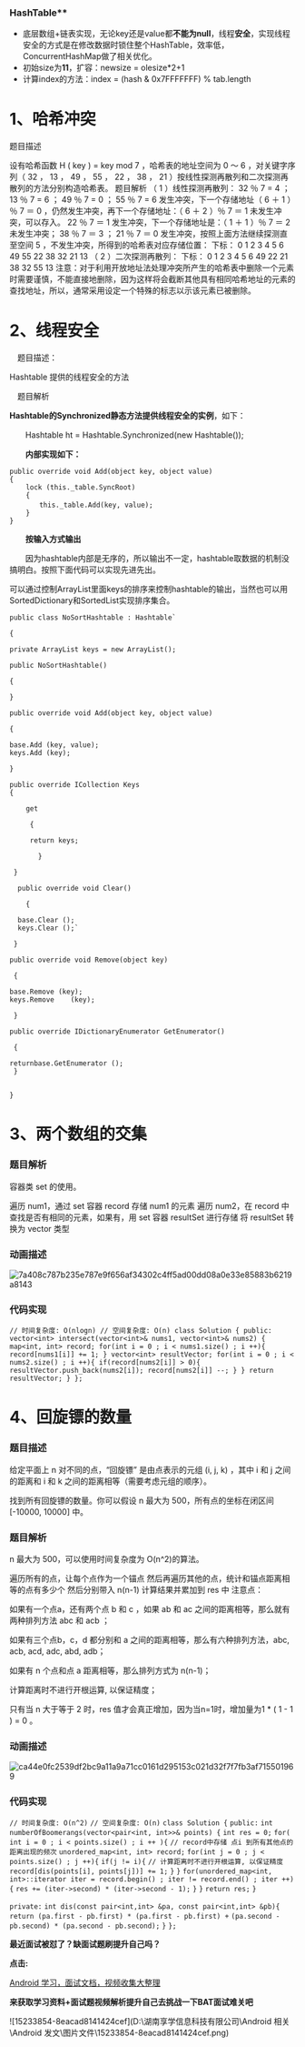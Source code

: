 ### HashTable**

- 底层数组+链表实现，无论key还是value都**不能为null**，线程**安全**，实现线程安全的方式是在修改数据时锁住整个HashTable，效率低，ConcurrentHashMap做了相关优化。
- 初始size为**11**，扩容：newsize = olesize*2+1
- 计算index的方法：index = (hash & 0x7FFFFFFF) % tab.length

# 1、哈希冲突

题目描述

设有哈希函数 H ( key ) = key mod 7 ，哈希表的地址空间为 0 ～ 6 ，对关键字序列（ 32 ， 13 ， 49 ， 55 ， 22 ， 38 ， 21 ）按线性探测再散列和二次探测再散列的方法分别构造哈希表。 
题目解析
（ 1 ）线性探测再散列： 
32 ％ 7 = 4 ； 13 ％ 7 = 6 ； 49 ％ 7 = 0 ； 
55 ％ 7 = 6 发生冲突，下一个存储地址（ 6 ＋ 1 ）％ 7 ＝ 0 ，仍然发生冲突，再下一个存储地址：（ 6 ＋ 2 ）％ 7 ＝ 1 未发生冲突，可以存入。 
22 ％ 7 ＝ 1 发生冲突，下一个存储地址是：（ 1 ＋ 1 ）％ 7 ＝ 2 未发生冲突； 
38 ％ 7 ＝ 3 ； 
21 ％ 7 ＝ 0 发生冲突，按照上面方法继续探测直至空间 5 ，不发生冲突，所得到的哈希表对应存储位置： 
下标： 0 1 2 3 4 5 6 
49 55 22 38 32 21 13 
（ 2 ）二次探测再散列： 
下标： 0 1 2 3 4 5 6 
49 22 21 38 32 55 13 
 注意：对于利用开放地址法处理冲突所产生的哈希表中删除一个元素时需要谨慎，不能直接地删除，因为这样将会截断其他具有相同哈希地址的元素的查找地址，所以，通常采用设定一个特殊的标志以示该元素已被删除。  

# 2、线程安全

　题目描述：

 Hashtable 提供的线程安全的方法

　题目解析

**Hashtable的Synchronized静态方法提供线程安全的实例**，如下：

　　Hashtable ht = Hashtable.Synchronized(new Hashtable());

　　**内部实现如下：**

```
public override void Add(object key, object value)
{
    lock (this._table.SyncRoot)
    {
    　　this._table.Add(key, value);
    }
}
```

　　**按输入方式输出**

　　因为hashtable内部是无序的，所以输出不一定，hashtable取数据的机制没搞明白。按照下面代码可以实现先进先出。

可以通过控制ArrayList里面keys的排序来控制hashtable的输出，当然也可以用SortedDictionary和SortedList实现排序集合。

```
public class NoSortHashtable : Hashtable`

{

private ArrayList keys = new ArrayList();

public NoSortHashtable()

{

}

public override void Add(object key, object value)

{

base.Add (key, value);            
keys.Add (key);

}

public override ICollection Keys         
{

    get

     {  

     return keys;  

       }

 }

  public override void Clear()

    {

  base.Clear ();            
  keys.Clear ();`

 }

public override void Remove(object key)

 {

base.Remove (key);            
keys.Remove    (key);

 }

public override IDictionaryEnumerator GetEnumerator()

 {

returnbase.GetEnumerator ();
 }


}
```



# 3、两个数组的交集

### 题目解析

容器类 set 的使用。

遍历 num1，通过 set 容器 record 存储 num1 的元素
遍历 num2，在 record 中查找是否有相同的元素，如果有，用 set 容器 resultSet 进行存储
将 resultSet 转换为 vector 类型

### 动画描述

![7a408c787b235e787e9f656af34302c4ff5ad00dd08a0e33e85883b6219a8143](D:\360MoveData\Users\Administrator\Desktop\7a408c787b235e787e9f656af34302c4ff5ad00dd08a0e33e85883b6219a8143.gif)



### 代码实现

`// 时间复杂度: O(nlogn)
// 空间复杂度: O(n)
class Solution {
public:
    vector<int> intersect(vector<int>& nums1, vector<int>& nums2) {
        map<int, int> record;
        for(int i = 0 ; i < nums1.size() ; i ++){
             record[nums1[i]] += 1;
        }
        vector<int> resultVector;
        for(int i = 0 ; i < nums2.size() ; i ++){
            if(record[nums2[i]] > 0){
                resultVector.push_back(nums2[i]);
                record[nums2[i]] --;
            }
        }
        return resultVector;
    }
};`

# 4、回旋镖的数量

### 题目描述

给定平面上 n 对不同的点，“回旋镖” 是由点表示的元组 (i, j, k) ，其中 i 和 j 之间的距离和 i 和 k 之间的距离相等（需要考虑元组的顺序）。

找到所有回旋镖的数量。你可以假设 n 最大为 500，所有点的坐标在闭区间 [-10000, 10000] 中。

### 题目解析

n 最大为 500，可以使用时间复杂度为 O(n^2)的算法。

遍历所有的点，让每个点作为一个锚点
然后再遍历其他的点，统计和锚点距离相等的点有多少个
然后分别带入 n(n-1) 计算结果并累加到 res 中
注意点：

如果有一个点a，还有两个点 b 和 c ，如果 ab 和 ac 之间的距离相等，那么就有两种排列方法 abc 和 acb ；

如果有三个点b，c，d 都分别和 a 之间的距离相等，那么有六种排列方法，abc, acb, acd, adc, abd, adb；

如果有 n 个点和点 a 距离相等，那么排列方式为 n(n-1)；

计算距离时不进行开根运算, 以保证精度；

只有当 n 大于等于 2 时，res 值才会真正增加，因为当n=1时，增加量为1 * ( 1 - 1 ) = 0 。

### 动画描述

![ca44e0fc2539df2bc9a11a9a71cc0161d295153c021d32f7f7fb3af715501969](D:\360MoveData\Users\Administrator\Desktop\ca44e0fc2539df2bc9a11a9a71cc0161d295153c021d32f7f7fb3af715501969.gif)

### 代码实现

`// 时间复杂度: O(n^2)`
`// 空间复杂度: O(n)`
`class Solution {`
`public:`
    `int numberOfBoomerangs(vector<pair<int, int>>& points) {`
        `int res = 0;`
        `for( int i = 0 ; i < points.size() ; i ++ ){`
            `// record中存储 点i 到所有其他点的距离出现的频次`
            `unordered_map<int, int> record;`
            `for(int j = 0 ; j < points.size() ; j ++){`
                `if(j != i){`
                    `// 计算距离时不进行开根运算, 以保证精度`
                    `record[dis(points[i], points[j])] += 1;`
                `}`
            `}`
            `for(unordered_map<int, int>::iterator iter = record.begin() ; iter != record.end() ; iter ++){`
                `res += (iter->second) * (iter->second - 1);`
            `}`
        `}`
        `return res;`
    `}`

`private:`
    `int dis(const pair<int,int> &pa, const pair<int,int> &pb){`
        `return (pa.first - pb.first) * (pa.first - pb.first) +`
               `(pa.second - pb.second) * (pa.second - pb.second);`
    `}`
`};`

**最近面试被怼了？缺面试题刷提升自己吗？**

**点击:**

[Android 学习，面试文档，视频收集大整理](https://shimo.im/docs/vrvxvW8DY3RTDGGg)

**来获取学习资料+面试题视频解析提升自己去挑战一下BAT面试难关吧**

![15233854-8eacad8141424cef](D:\湖南享学信息科技有限公司\Android 相关\Android 发文\图片文件\15233854-8eacad8141424cef.png)
